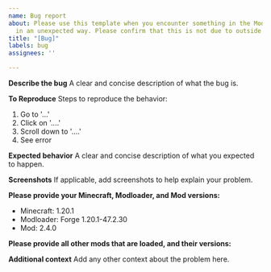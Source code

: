 ```yaml
---
name: Bug report
about: Please use this template when you encounter something in the Mod that is behaving
  in an unexpected way. Please confirm that this is not due to outside influence.
title: "[Bug]"
labels: bug
assignees: ''

---
```


**Describe the bug**
A clear and concise description of what the bug is.

**To Reproduce**
Steps to reproduce the behavior:
1. Go to '...'
2. Click on '....'
3. Scroll down to '....'
4. See error

**Expected behavior**
A clear and concise description of what you expected to happen.

**Screenshots**
If applicable, add screenshots to help explain your problem.

**Please provide your Minecraft, Modloader, and Mod versions:**
 - Minecraft: 1.20.1
 - Modloader: Forge 1.20.1-47.2.30
 - Mod: 2.4.0

**Please provide all other mods that are loaded, and their versions:**

**Additional context**
Add any other context about the problem here.
